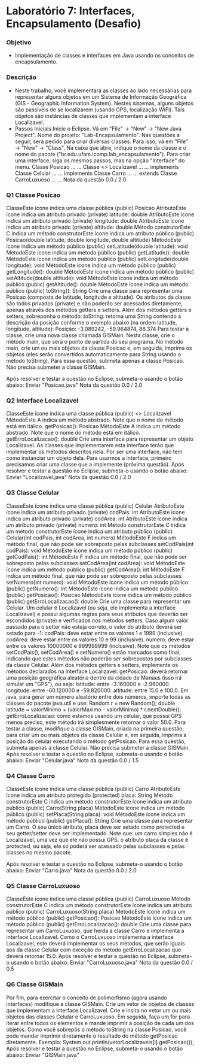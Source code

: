 # Laboratório 7: Interfaces, Encapsulamento (Desafio)
### Objetivo
* Implementação de classes e interfaces em Java usando
os conceitos de encapsulamento.
### Descrição
* Neste trabalho, você implementará as classes ao lado
necessárias para representar alguns objetos em um
Sistema de Informação Geográfica (GIS - Geographic
Information System). Nestes sistemas, alguns objetos são
passíveis de se localizarem (usando GPS, localização WiFi).
Tais objetos são instâncias de classes que implementam a
interface Localizavel.
* Passos Iniciais
Inicie o Eclipse. Vá em "File" → "New" →
"New Java Project". Nome do projeto:
"Lab-Encapsulamento".
Nas questões a seguir, será pedido para criar diversas
classes. Para isso, vá em "File" → "New" → "Class".
Na caixa que abre, indique o nome da classe e o nome do
pacote ("br.edu.ufam.icomp.lab_encapsulamento").
Para criar uma interface, siga os mesmos passos, mas na
opção "Interface" do menu.
Classe	Posicao
...	
...	
Classe	<<interface>>
Localizavel
...	
...	
implements
Classe	Celular
...	
...	
implements
Classe	Carro
...	
...	
extends
Classe	CarroLuxuoso
...	
...	
Nota da questão 0.0 / 2.0
### Q1 Classe Posicao
ClasseEste ícone indica uma classe pública (public)	Posicao
AtributoEste ícone indica um atributo privado (private)	latitude: double
AtributoEste ícone indica um atributo privado (private)	longitude: double
AtributoEste ícone indica um atributo privado (private)	altitude: double
Método construtorEste C indica um método construtorEste ícone indica um atributo público (public)	Posicao(double latitude, double longitude, double altitude)
MétodoEste ícone indica um método público (public)	setLatitude(double latitude): void
MétodoEste ícone indica um método público (public)	getLatitude(): double
MétodoEste ícone indica um método público (public)	setLongitude(double longitude): void
MétodoEste ícone indica um método público (public)	getLongitude(): double
MétodoEste ícone indica um método público (public)	setAltitude(double altitude): void
MétodoEste ícone indica um método público (public)	getAltitude(): double
MétodoEste ícone indica um método público (public)	toString(): String
Crie uma classe para representar uma Posicao (composta de latitude, longitude e altitude). Os atributos da classe são todos privados (private) e não poderão ser acessados diretamente, apenas através dos métodos getters e setters.
Além dos métodos getters e setters, sobreponha o método:
toString: retorna uma String contendo a descrição da posição conforme o exemplo abaixo (na ordem latitude, longitude, altitude):
Posição: -3.089242, -59.964874, 88.374
Para testar a classe, crie uma nova classe chamada GISMain. Nesta classe, crie o método main, que será o ponto de partida do seu programa. No método main, crie um ou mais objetos da classe Posicao e, em seguida, imprima os objetos (eles serão convertidos automaticamente para String usando o método toString).
Para essa questão, submeta apenas a classe Posicao. Não precisa submeter a classe GISMain.

Após resolver e testar a questão no Eclipse, submeta-o usando o botão abaixo:
Enviar "Posicao.java"
Nota da questão 0.0 / 2.0
### Q2 Interface Localizavel
ClasseEste ícone indica uma classe pública (public)	<<interface>>
Localizavel
MétodoEste A indica um método abstrado. Note que o nome do método está em itálico.	getPosicao(): Posicao
MétodoEste A indica um método abstrado. Note que o nome do método está em itálico.	getErroLocalizacao(): double
Crie uma interface para representar um objeto Localizavel. As classes que implementarem esta interface terão que implementar os métodos descritos nela.
Por ser uma interface, não tem como instanciar um objeto dela. Para usarmos a interface, primeiro precisamos criar uma classe que a implemente (próxima questão).
Após resolver e testar a questão no Eclipse, submeta-o usando o botão abaixo:
Enviar "Localizavel.java"
Nota da questão 0.0 / 2.0
### Q3 Classe Celular
ClasseEste ícone indica uma classe pública (public)	Celular
AtributoEste ícone indica um atributo privado (private)	codPais: int
AtributoEste ícone indica um atributo privado (private)	codArea: int
AtributoEste ícone indica um atributo privado (private)	numero: int
Método construtorEste C indica um método construtorEste ícone indica um atributo público (public)	Celular(int codPais, int codArea, int numero)
MétodoEste F indica um método final, que não pode ser sobreposto pelas subclasses	setCodPais(int codPais): void
MétodoEste ícone indica um método público (public)	getCodPais(): int
MétodoEste F indica um método final, que não pode ser sobreposto pelas subclasses	setCodArea(int codArea): void
MétodoEste ícone indica um método público (public)	getCodArea(): int
MétodoEste F indica um método final, que não pode ser sobreposto pelas subclasses	setNumero(int numero): void
MétodoEste ícone indica um método público (public)	getNumero(): int
MétodoEste ícone indica um método público (public)	getPosicao(): Posicao
MétodoEste ícone indica um método público (public)	getErroLocalizacao(): double
Crie uma classe para representar um Celular. Um celular é Localizavel (ou seja, ele implementa a interface Localizavel) e possui algumas regras para seus atributos que deverão ser escondidos (private) e verificados nos métodos setters. Caso algum valor passado para o setter não esteja correto, o valor do atributo deverá ser setado para -1:
codPais: deve estar entre os valores 1 e 1999 (inclusive).
codArea: deve estar entre os valores 10 e 99 (inclusive).
numero: deve estar entre os valores 10000000 e 999999999 (inclusive).
Note que os métodos setCodPais(), setCodArea() e setNumero() estão marcados como final, indicando que estes métodos não poderão ser sobrepostos por subclasses da classe Celular. Além dos métodos getters e setters, implemente os métodos declarados na interface Localizavel:
getPosicao: deverá retornar uma posição geográfica aleatória dentro da cidade de Manaus (isso irá simular um "GPS"), ou seja:
latitude: entre -3.160000 e -2.960000.
longitude: entre -60.120000 e -59.820000.
altitude: entre 15.0 e 100.0.
Em java, para gerar um número aleatório entre dois números, importe todas as classes do pacote java.util e use:
Random r = new Random();
double latitude = valorMinimo + (valorMaximo - valorMinimo) * r.nextDouble();
getErroLocalizacao: como estamos usando um celular, que possui GPS menos preciso, este método irá simplesmente retornar o valor 50.0.
Para testar a classe, modifique a classe GISMain, criada na primeira questão, para criar um ou mais objetos da classe Celular e, em seguida, imprima a posição do celular executando o método getPosicao.
Para essa questão, submeta apenas a classe Celular. Não precisa submeter a classe GISMain.
Após resolver e testar a questão no Eclipse, submeta-o usando o botão abaixo:
Enviar "Celular.java"
Nota da questão 0.0 / 1.5
### Q4 Classe Carro
ClasseEste ícone indica uma classe pública (public)	Carro
AtributoEste ícone indica um atributo protegido (protected)	placa: String
Método construtorEste C indica um método construtorEste ícone indica um atributo público (public)	Carro(String placa)
MétodoEste ícone indica um método público (public)	setPlaca(String placa): void
MétodoEste ícone indica um método público (public)	getPlaca(): String
Crie uma classe para representar um Carro. O seu único atributo, placa deve ser setado como protected e seu getter/setter deve ser implementado. Note que:
um carro simples não é Localizavel, uma vez que ele não possui GPS.
o atributo placa da classe é protected, ou seja, ele só poderá ser acessado pelas subclasses e pelas classes no mesmo pacote.

Após resolver e testar a questão no Eclipse, submeta-o usando o botão abaixo:
Enviar "Carro.java"
Nota da questão 0.0 / 2.0
### Q5 Classe CarroLuxuoso
ClasseEste ícone indica uma classe pública (public)	CarroLuxuoso
Método construtorEste C indica um método construtorEste ícone indica um atributo público (public)	CarroLuxuoso(String placa)
MétodoEste ícone indica um método público (public)	getPosicao(): Posicao
MétodoEste ícone indica um método público (public)	getErroLocalizacao(): double
Crie uma classe para representar um CarroLuxuoso, que herda a classe Carro e implementa a interface Localizavel. Como o CarroLuxuoso implementa a interface Localizavel, este deverá implementar os seus métodos, que serão iguais aos da classe Celular com exceção do método getErroLocalizacao que deverá retornar 15.0.
Após resolver e testar a questão no Eclipse, submeta-o usando o botão abaixo:
Enviar "CarroLuxuoso.java"
Nota da questão 0.0 / 0.5
### Q6 Classe GISMain
Por fim, para exercitar o conceito de polimorfismo (agora usando interfaces) modifique a classe GISMain. Crie um vetor de objetos de classes que implementam a interface Localizavel. Crie e insira no vetor um ou mais objetos das classes Celular e CarroLuxuoso. Em seguida, faça um for para iterar entre todos os elementos e mande imprimir a posição de cada um dos objetos. Como você sobrepôs o método toString na classe Posicao, você pode mandar imprimir diretamente o resultado do método getPosicao diretamente. Exemplo: System.out.println(vetorLocalizaveis[i].getPosicao());
Após resolver e testar a questão no Eclipse, submeta-o usando o botão abaixo:
Enviar "GISMain.java"
